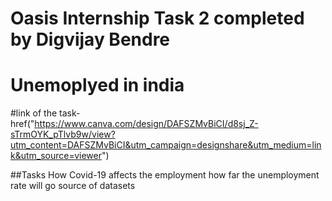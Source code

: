 # Oasis Internship Task 2 completed by Digvijay Bendre
# Unemoplyed in india 
 #link of the task-href("https://www.canva.com/design/DAFSZMvBiCI/d8sj_Z-sTrmOYK_pTlvb9w/view?utm_content=DAFSZMvBiCI&utm_campaign=designshare&utm_medium=link&utm_source=viewer")
 

##Tasks
How Covid-19 affects the employment
how far the unemployment rate will go
source of datasets
